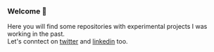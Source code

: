 ### Welcome 👋
Here you will find some repositories with experimental projects I was working in the past.  
Let's conntect on [twitter](https://twitter.com/MaksymRybak) and [linkedin](https://www.linkedin.com/in/maksymrybak/) too.  
